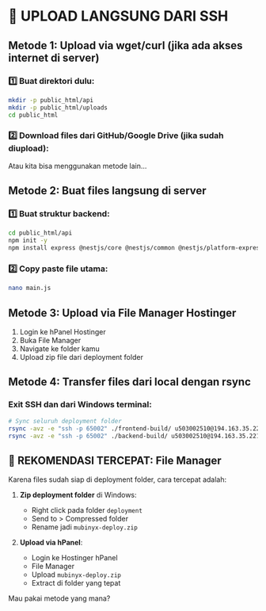 # 🚀 UPLOAD LANGSUNG DARI SSH

## Metode 1: Upload via wget/curl (jika ada akses internet di server)

### 1️⃣ Buat direktori dulu:
```bash
mkdir -p public_html/api
mkdir -p public_html/uploads
cd public_html
```

### 2️⃣ Download files dari GitHub/Google Drive (jika sudah diupload):
Atau kita bisa menggunakan metode lain...

## Metode 2: Buat files langsung di server

### 1️⃣ Buat struktur backend:
```bash
cd public_html/api
npm init -y
npm install express @nestjs/core @nestjs/common @nestjs/platform-express @prisma/client prisma bcryptjs jsonwebtoken
```

### 2️⃣ Copy paste file utama:
```bash
nano main.js
```

## Metode 3: Upload via File Manager Hostinger

1. Login ke hPanel Hostinger
2. Buka File Manager
3. Navigate ke folder kamu
4. Upload zip file dari deployment folder

## Metode 4: Transfer files dari local dengan rsync

### Exit SSH dan dari Windows terminal:
```bash
# Sync seluruh deployment folder
rsync -avz -e "ssh -p 65002" ./frontend-build/ u503002510@194.163.35.221:public_html/
rsync -avz -e "ssh -p 65002" ./backend-build/ u503002510@194.163.35.221:public_html/api/
```

## 🎯 REKOMENDASI TERCEPAT: File Manager

Karena files sudah siap di deployment folder, cara tercepat adalah:

1. **Zip deployment folder** di Windows:
   - Right click pada folder `deployment`
   - Send to > Compressed folder
   - Rename jadi `mubinyx-deploy.zip`

2. **Upload via hPanel**:
   - Login ke Hostinger hPanel
   - File Manager
   - Upload `mubinyx-deploy.zip`
   - Extract di folder yang tepat

Mau pakai metode yang mana?
